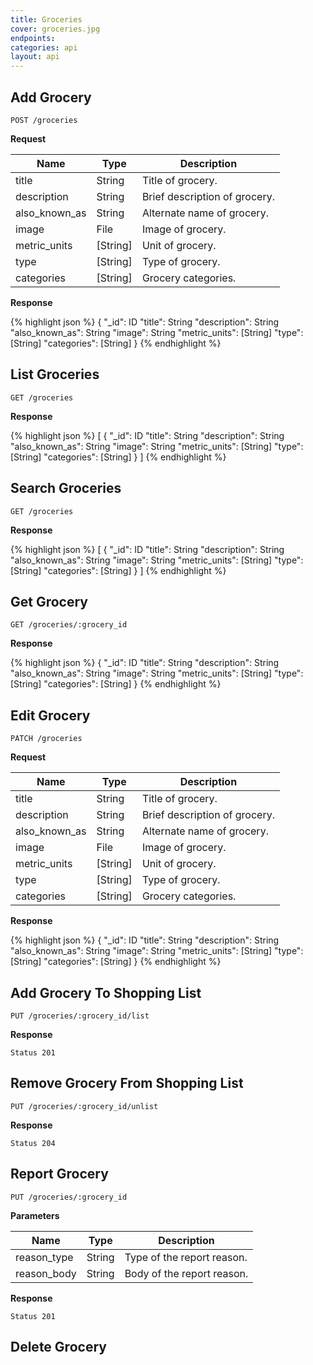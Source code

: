 ```yaml
---
title: Groceries
cover: groceries.jpg
endpoints: 
categories: api
layout: api   
---
```

<!--more-->

## Add Grocery

`POST /groceries`

**Request**

| Name | Type | Description |
| --- | --- | --- |
| title | String | Title of grocery. |
| description | String | Brief description of grocery. |
| also_known_as | String | Alternate name of grocery. |
| image | File | Image of grocery. |
| metric_units | [String] | Unit of grocery. |
| type | [String] | Type of grocery. |
| categories | [String] | Grocery categories. |

**Response**

{% highlight json %}
{
	"_id": ID
	"title": String
	"description": String
	"also_known_as": String
	"image": String
	"metric_units": [String]
	"type": [String]
	"categories": [String]
}
{% endhighlight %}


## List Groceries

`GET /groceries`

**Response**

{% highlight json %}
[
	{
		"_id": ID
		"title": String
		"description": String
		"also_known_as": String
		"image": String
		"metric_units": [String]
		"type": [String]
		"categories": [String]
	}
]
{% endhighlight %}

## Search Groceries

`GET /groceries`

**Response**

{% highlight json %}
[
	{
		"_id": ID
		"title": String
		"description": String
		"also_known_as": String
		"image": String
		"metric_units": [String]
		"type": [String]
		"categories": [String]
	}
]
{% endhighlight %}


## Get Grocery

`GET /groceries/:grocery_id`

**Response**

{% highlight json %}
{
	"_id": ID
	"title": String
	"description": String
	"also_known_as": String
	"image": String
	"metric_units": [String]
	"type": [String]
	"categories": [String]
}
{% endhighlight %}


## Edit Grocery

`PATCH /groceries`

**Request**

| Name | Type | Description |
| --- | --- | --- |
| title | String | Title of grocery. |
| description | String | Brief description of grocery. |
| also_known_as | String | Alternate name of grocery. |
| image | File | Image of grocery. |
| metric_units | [String] | Unit of grocery. |
| type | [String] | Type of grocery. |
| categories | [String] | Grocery categories. |

**Response**

{% highlight json %}
{
	"_id": ID
	"title": String
	"description": String
	"also_known_as": String
	"image": String
	"metric_units": [String]
	"type": [String]
	"categories": [String]
}
{% endhighlight %}


## Add Grocery To Shopping List

`PUT /groceries/:grocery_id/list`

**Response**

`Status 201`


## Remove Grocery From Shopping List

`PUT /groceries/:grocery_id/unlist`

**Response**

`Status 204`


## Report Grocery

`PUT /groceries/:grocery_id`

**Parameters**

| Name | Type | Description |
| --- | --- | --- |
| reason_type  | String | Type of the report reason. |
| reason_body  | String | Body of the report reason. |

**Response**

`Status 201`


## Delete Grocery